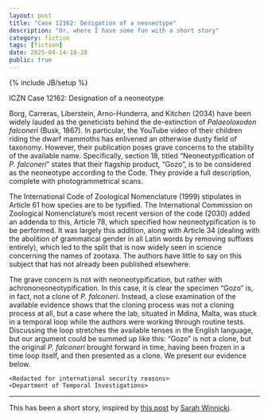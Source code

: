 ```yaml
---
layout: post
title: "Case 12162: Desigation of a neoneotype"
description: "Or, where I have some fun with a short story"
category: fiction
tags: [fiction]
date: 2025-04-14-18-28
public: true
---
```

{% include JB/setup %}

ICZN Case 12162: Designation of a neoneotype

Borg, Carreras, Liberstein, Arno-Hunderra, and Kitchen (2034) have been widely lauded as the geneticists behind the de-extinction of *Palaeoloxodon falconeri* (Busk, 1867). In particular, the YouTube video of their children riding the dwarf mammoths has enlivened an otherwise dusty field of taxonomy. However, their publication poses grave concerns to the stability of the available name. Specifically, section 18, titled “Neoneotypification of *P. falconeri*” states that their flagship product, “Gozo”, is to be considered as the neoneotype according to the Code. They provide a full description, complete with photogrammetrical scans.

The International Code of Zoological Nomenclature (1999) stipulates in Article 61 how species are to be typified. The International Commission on Zoological Nomenclature’s most recent version of the code (2030) added an addenda to this, Article 78, which specified how neoneotypification is to be performed. It was largely this addition, along with Article 34 (dealing with the abolition of grammatical gender in all Latin words by removing suffixes entirely), which led to the split that is now widely seen in science concerning the names of zootaxa. The authors have little to say on this subject that has not already been published elsewhere.

The grave concern is not with neoneotypification, but rather with achrononeoneotypification. In this case, it is clear the specimen “Gozo” is, in fact, not a clone of *P. falconeri*. Instead, a close examination of the available evidence shows that the cloning process was not a cloning process at all, but a case where the lab, situated in Mdina, Malta, was stuck in a temporal loop while the authors were working through routine tests. Discussing the loop stretches the available tenses in the English language, but our argument could be summed up like this: “Gozo” is not a clone, but the original *P. falconeri* brought forward in time, having been frozen in a time loop itself, and then presented as a clone. We present our evidence below.

`<Redacted for international security reasons>`  
`<Department of Temporal Investigations>`

---

This has been a short story, inspired by [this post](https://bsky.app/profile/skwinnicki.bsky.social/post/3lmqc3ob66s2g) by [Sarah Winnicki](https://www.skwinnicki.com/).
